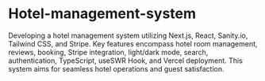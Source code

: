 # Hotel-management-system
 Developing a hotel management system utilizing Next.js, React, Sanity.io, Tailwind CSS, and Stripe. Key features encompass hotel room management, reviews, booking, Stripe integration, light/dark mode, search, authentication, TypeScript, useSWR Hook, and Vercel deployment. This system aims for seamless hotel operations and guest satisfaction.
